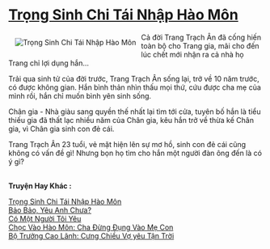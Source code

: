 <a href="https://utruyen.com/truyen/trong-sinh-chi-tai-nhap-hao-mon/19322/" title="Trọng Sinh Chi Tái Nhập Hào Môn"><h1>Trọng Sinh Chi Tái Nhập Hào Môn</h1></a><div style="display:table"><img align="right" style="float: left; padding: 10px;" src="https://utruyen.com/images/story/200x260/trong-sinh-chi-tai-nhap-hao-mon.jpg" alt="Trọng Sinh Chi Tái Nhập Hào Môn">Cả đời Trang Trạch Ân đã cống hiến toàn bộ cho Trang gia, mãi cho đến lúc chết mới nhận ra cả nhà họ Trang chỉ lợi dụng hắn...<p></p>Trải qua sinh tử của đời trước, Trang Trạch Ân sống lại, trở về 10 năm trước, có được không gian. Hắn bình thản nhìn thấu mọi thứ, cứu được cha mẹ của mình rồi, hắn chỉ muốn bình yên sinh sống.<p></p>Chân gia - Nhà giàu sang quyền thế nhất lại tìm tới cửa, tuyên bố hắn là tiểu thiếu gia đã thất lạc nhiều năm của Chân gia, kêu hắn trở về thừa kế Chân gia, vì Chân gia sinh con đẻ cái.<p></p>Trang Trạch Ân 23 tuổi, vẻ mặt hiện lên sự mơ hồ, sinh con đẻ cái cũng không có vấn đề gì! Nhưng bọn họ tìm cho hắn một người đàn ông đến là có ý gì?</div><p><br><b>Truyện Hay Khác :</b></p><a href="https://utruyen.com/truyen/trong-sinh-chi-tai-nhap-hao-mon/19322/" alt="Trọng Sinh Chi Tái Nhập Hào Môn">Trọng Sinh Chi Tái Nhập Hào Môn</a><br/><a href="https://utruyen.com/truyen/bao-bao-yeu-anh-chua/18961/" alt="Bảo Bảo, Yêu Anh Chưa?">Bảo Bảo, Yêu Anh Chưa?</a><br/><a href="https://github.com/quanluxury/ngontinh_top100/tree/master/19575" alt="Có Một Người Tôi Yêu">Có Một Người Tôi Yêu</a><br/><a href="https://github.com/quanluxury/ngontinh_top100/tree/master/17324" alt="Chọc Vào Hào Môn: Cha Đừng Đụng Vào Mẹ Con">Chọc Vào Hào Môn: Cha Đừng Đụng Vào Mẹ Con</a><br/><a href="https://maps.google.sm/url?q=https%3A%2F%2Futruyen.com%2Ftruyen%2Fbo-truong-cao-lanh-cung-chieu-vo-yeu-tan-troi%2F19070%2F" alt="Bộ Trưởng Cao Lãnh: Cưng Chiều Vợ yêu Tận Trời">Bộ Trưởng Cao Lãnh: Cưng Chiều Vợ yêu Tận Trời</a><br/>